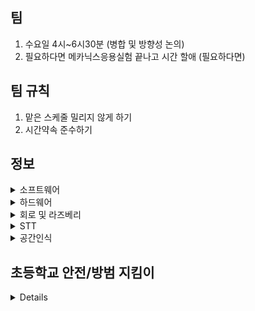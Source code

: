 ## 팀
1. 수요일 4시~6시30분 (병합 및 방향성 논의)
2. 필요하다면 메카닉스응용실험 끝나고 시간 할애 (필요하다면)
## 팀 규칙
1. 맡은 스케줄 밀리지 않게 하기 
2. 시간약속 준수하기
## 정보
<details>
  <summary>소프트웨어</summary>
  1. 맵핑 - 이동훈, 최성현 </br>
  2. TTS & STT - 김지호 </br>
  3. 라인트레이싱 - 이동훈, 최성현 </br>
  4. 상황인지 </br>
  5. hw 설계 및 제작 - 윤석현(설계), 류정현(전자회로) </br>
</details>

<details>
  <summary>하드웨어</summary>
  1. 무한궤도 조사 (구할 수 있는 곳, 판매가격이나 수치등등, 괜찮은 여러 종류를 표로 만들기?)  </br>
  2. 디자인 구상 (대략적인 큰 디자인, 방향성의 시각화느낌)  </br>
  3. 대략적인 물리적 수치(중량, 크기등등) 디자인 구상에 기초하여 예측하기 (이건 목요일에 만날때 회의해보기) </br>
  https://www.youtube.com/@GDSB/playlists
</details>
  
<details>
  <summary>회로 및 라즈베리</summary>

    
  라즈베리에서 ros 설치가 되야하는 데, 잘 안됨,apt update 할때와 직접 다운받을때 릴리즈 페키지를 받아야하는 데 릴리즈가 되지않았다고 나옴, 아마 키 사이트의 문제같음, 제대로 입력하면 접근이 안되고, 돌려서 입력하면 접근은 되는 데 릴리즈 된게 없다고 나옴
    우선은 우분투 설치 + 그 곳에 ros 설치 느낌으로 진행할듯?  근데 그럴려면 sd카드가 필요한 거 같은데 못 찾겠어서 일단은 목요일전까지 ros 직접 설치해보고 안되면 목욜에 남은 sd카드 빌려가서 우분투 깔아볼깨용 -> 만약 성공하면 우분투 걸칠 필요가 없어서 중간과정이 쉬워질것 같음, 그래도 안되면 되는거 해야지
    </br>

  https://foni.tistory.com/85 <- 여기와 동일한 문제 발생
   1. ROS Repository에서 gpg 설정문제 -> apt-key가 아닌 gpg를 다운받겠다고 하면 받아짐 ( 이것이 문제 해결이 된 것인지는 확신이 들지 않음)
   2. apt-get에서 6개중 무작위로 한게씩 ign, err이 발생하는 문제 (할 때마다 무작위로 발생, 1개는 발생함)
   3. 문제가 되는 부분, 프로그램 다운시 설치가 안됨, 패키지의 위치를 찾을 수 없다고 함

  여기 밑은 라즈베리에서 ros로 바로 설치할 때 필요한 사이트들(작동 안됐슴) </br>
    https://kyubot.tistory.com/90 

http://wiki.ros.org/ROSberryPi/Installing%20ROS%20Kinetic%20on%20the%20Raspberry%20Pi#Setup_ROS_Repositories </br>

위에서 말한 gpg 해결법
https://unix.stackexchange.com/questions/399027/gpg-keyserver-receive-failed-server-indicated-a-failure <br>

  sudo gpg --keyserver keyserver.ubuntu.com --recv-keys C1CF6E31E6BADE8868B172B4F42ED6FBAB17C654 </br>
    


  
</details>

<details>
  <summary>STT</summary>
  푸리에 변환
</details>

<details>
  
  <summary>공간인식</summary>
  1. 아두이노 실내 위치추적 모듈(오차 10cm내외) - DWM1000 모듈 </br>
  2. [SLAM 방식](https://hjdevelop.tistory.com/15) </br>
  SLAM 방식에는 Visual SLAM과 
  
</details>

## 초등학교 안전/방범 지킴이
<details>
  1. 이미지 분석 </br>
  2. 

  [최성현]
  1. 학교 관계자(학생, 선생님 등) 얼굴 인식 기능
      - 활용 분야 : 
</details>
